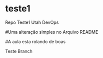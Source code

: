 # teste1
Repo Teste1 Utah DevOps

#Uma alteração simples no Arquivo README

#A aula esta rolando de boas

Teste Branch
